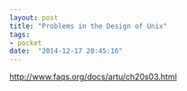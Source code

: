 ```yaml
---
layout: post
title: "Problems in the Design of Unix"
tags:
- pocket
date:  "2014-12-17 20:45:16"
---
```


http://www.faqs.org/docs/artu/ch20s03.html

